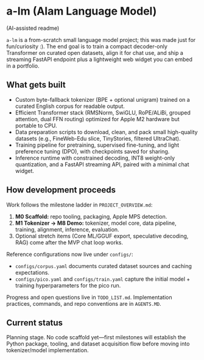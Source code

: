 # a-lm (Alam Language Model)
(AI-assisted readme)

`a-lm` is a from-scratch small language model project; this was made just for fun/curiosity :). The end goal is to train a compact decoder-only Transformer on curated open datasets, align it for chat use, and ship a streaming FastAPI endpoint plus a lightweight web widget you can embed in a portfolio.

## What gets built
- Custom byte-fallback tokenizer (BPE + optional unigram) trained on a curated English corpus for readable output.
- Efficient Transformer stack (RMSNorm, SwiGLU, RoPE/ALiBi, grouped attention, dual FFN routing) optimized for Apple M2 hardware but portable to CPU.
- Data preparation scripts to download, clean, and pack small high-quality datasets (e.g., FineWeb-Edu slice, TinyStories, filtered UltraChat).
- Training pipeline for pretraining, supervised fine-tuning, and light preference tuning (DPO), with checkpoints saved for sharing.
- Inference runtime with constrained decoding, INT8 weight-only quantization, and a FastAPI streaming API, paired with a minimal chat widget.

## How development proceeds
Work follows the milestone ladder in `PROJECT_OVERVIEW.md`:
1. **M0 Scaffold:** repo tooling, packaging, Apple MPS detection.
2. **M1 Tokenizer → M8 Demo:** tokenizer, model core, data pipeline, training, alignment, inference, evaluation.
3. Optional stretch items (Core ML/GGUF export, speculative decoding, RAG) come after the MVP chat loop works.

Reference configurations now live under `configs/`:
- `configs/corpus.yaml` documents curated dataset sources and caching expectations.
- `configs/pico.yaml` and `configs/train.yaml` capture the initial model + training hyperparameters for the pico run.

Progress and open questions live in `TODO_LIST.md`. Implementation practices, commands, and repo conventions are in `AGENTS.MD`.

## Current status
Planning stage. No code scaffold yet—first milestones will establish the Python package, tooling, and dataset acquisition flow before moving into tokenizer/model implementation.
